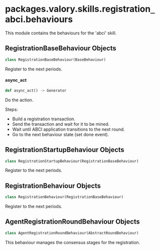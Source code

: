 <a id="packages.valory.skills.registration_abci.behaviours"></a>

# packages.valory.skills.registration`_`abci.behaviours

This module contains the behaviours for the 'abci' skill.

<a id="packages.valory.skills.registration_abci.behaviours.RegistrationBaseBehaviour"></a>

## RegistrationBaseBehaviour Objects

```python
class RegistrationBaseBehaviour(BaseBehaviour)
```

Register to the next periods.

<a id="packages.valory.skills.registration_abci.behaviours.RegistrationBaseBehaviour.async_act"></a>

#### async`_`act

```python
def async_act() -> Generator
```

Do the action.

Steps:
- Build a registration transaction.
- Send the transaction and wait for it to be mined.
- Wait until ABCI application transitions to the next round.
- Go to the next behaviour state (set done event).

<a id="packages.valory.skills.registration_abci.behaviours.RegistrationStartupBehaviour"></a>

## RegistrationStartupBehaviour Objects

```python
class RegistrationStartupBehaviour(RegistrationBaseBehaviour)
```

Register to the next periods.

<a id="packages.valory.skills.registration_abci.behaviours.RegistrationBehaviour"></a>

## RegistrationBehaviour Objects

```python
class RegistrationBehaviour(RegistrationBaseBehaviour)
```

Register to the next periods.

<a id="packages.valory.skills.registration_abci.behaviours.AgentRegistrationRoundBehaviour"></a>

## AgentRegistrationRoundBehaviour Objects

```python
class AgentRegistrationRoundBehaviour(AbstractRoundBehaviour)
```

This behaviour manages the consensus stages for the registration.

